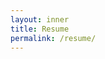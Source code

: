 ```yaml
---
layout: inner
title: Resume
permalink: /resume/
---
```


<html lang = "en">
    <body>

<div class="row resume-wrapper">
    <a href="../ResumeAnalyst.pdf" title="Click to open in PDF viewer" target="_blank">
        <img src="../ResumeAnalyst-1.png" alt="" class="responsive-img resume-img z-depth-2 hoverable">
    </a>
</div>
<link rel="stylesheet" href="https://cdnjs.cloudflare.com/ajax/libs/materialize/0.100.2/css/materialize.min.css">
    </body>
</html>

